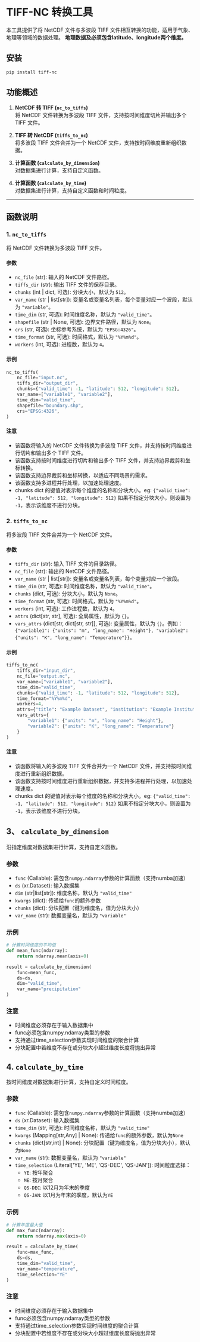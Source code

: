# TIFF-NC 转换工具

本工具提供了将 NetCDF 文件与多波段 TIFF 文件相互转换的功能，适用于气象、地理等领域的数据处理。
**地理数据及必须包含latitude、longitude两个维度。**
## 安装
```bash
pip install tiff-nc
```

## 功能概述

1. **NetCDF 转 TIFF (`nc_to_tiffs`)**  
   将 NetCDF 文件转换为多波段 TIFF 文件，支持按时间维度切片并输出多个 TIFF 文件。

2. **TIFF 转 NetCDF (`tiffs_to_nc`)**  
   将多波段 TIFF 文件合并为一个 NetCDF 文件，支持按时间维度重新组织数据。

3. **计算函数 (`calculate_by_dimension`)**  
   对数据集进行计算，支持自定义函数。

4. **计算函数 (`calculate_by_time`)**  
   对数据集进行计算，支持自定义函数和时间粒度。
---

## 函数说明

### 1. `nc_to_tiffs`

将 NetCDF 文件转换为多波段 TIFF 文件。

#### 参数
- `nc_file` (str): 输入的 NetCDF 文件路径。
- `tiffs_dir` (str): 输出 TIFF 文件的保存目录。
- `chunks` (int | dict, 可选): 分块大小，默认为 `512`。
- `var_name` (str | list[str]): 变量名或变量名列表，每个变量对应一个波段，默认为 `"variable"`。
- `time_dim` (str, 可选): 时间维度名称，默认为 `"valid_time"`。
- `shapefile` (str | None, 可选): 边界文件路径，默认为 `None`。
- `crs` (str, 可选): 坐标参考系统，默认为 `"EPSG:4326"`。
- `time_format` (str, 可选): 时间格式，默认为 `"%Y%m%d"`。
- `workers` (int, 可选): 进程数，默认为 `4`。

#### 示例
```python
nc_to_tiffs(
    nc_file="input.nc",
    tiffs_dir="output_dir",
    chunks={"valid_time": -1, "latitude": 512, "longitude": 512},
    var_name=["variable1", "variable2"],
    time_dim="valid_time",
    shapefile="boundary.shp",
    crs="EPSG:4326",
)
```

#### 注意
- 该函数将输入的 NetCDF 文件转换为多波段 TIFF 文件，并支持按时间维度进行切片和输出多个 TIFF 文件。
- 该函数支持按时间维度进行切片和输出多个 TIFF 文件，并支持边界裁剪和坐标转换。
- 该函数支持边界裁剪和坐标转换，以适应不同场景的需求。
- 该函数支持多进程并行处理，以加速处理速度。
- chunks dict 的键值对表示每个维度的名称和分块大小。eg: `{"valid_time": -1, "latitude": 512, "longitude": 512}` 
   如果不指定分块大小，则设置为 `-1`，表示该维度不进行分块。

### 2. `tiffs_to_nc`

将多波段 TIFF 文件合并为一个 NetCDF 文件。

#### 参数
- `tiffs_dir` (str): 输入 TIFF 文件的目录路径。
- `nc_file` (str): 输出的 NetCDF 文件路径。
- `var_name` (str | list[str]): 变量名或变量名列表，每个变量对应一个波段。
- `time_dim` (str, 可选): 时间维度名称，默认为 `"valid_time"`。
- `chunks` (dict, 可选): 分块大小，默认为 `None`。
- `time_format` (str, 可选): 时间格式，默认为 `"%Y%m%d"`。
- `workers` (int, 可选): 工作进程数，默认为 `4`。
- `attrs` (dict[str, str], 可选): 全局属性，默认为 `{}`。
- `vars_attrs` (dict[str, dict[str, str]], 可选): 变量属性，默认为 `{}`。例如：`{"variable1": {"units": "m", "long_name": "Height"}, "variable2": {"units": "K", "long_name": "Temperature"}}`。

#### 示例
```python
tiffs_to_nc(
    tiffs_dir="input_dir",
    nc_file="output.nc",
    var_name=["variable1", "variable2"],
    time_dim="valid_time",
    chunks={"valid_time": -1, "latitude": 512, "longitude": 512},
    time_format="%Y%m%d",
    workers=4,
    attrs={"title": "Example Dataset", "institution": "Example Institution"},
    vars_attrs={
        "variable1": {"units": "m", "long_name": "Height"},
        "variable2": {"units": "K", "long_name": "Temperature"}
    }
)
```
#### 注意
- 该函数将输入的多波段 TIFF 文件合并为一个 NetCDF 文件，并支持按时间维度进行重新组织数据。
- 该函数支持按时间维度进行重新组织数据，并支持多进程并行处理，以加速处理速度。
- chunks dict 的键值对表示每个维度的名称和分块大小。eg: `{"valid_time": -1, "latitude": 512, "longitude": 512}` 
  如果不指定分块大小，则设置为 `-1`，表示该维度不进行分块。

## 3、 `calculate_by_dimension`

沿指定维度对数据集进行计算，支持自定义函数。

### 参数
- `func` (Callable): 需包含`numpy.ndarray`参数的计算函数（支持numba加速）
- `ds` (xr.Dataset): 输入数据集
- `dim` (str|list[str]): 维度名称，默认为 `"valid_time"`
- `kwargs` (dict): 传递给`func`的额外参数
- `chunks` (dict): 分块配置（键为维度名，值为分块大小）
- `var_name` (str): 数据变量名，默认为 `"variable"`

### 示例
```python
# 计算时间维度的平均值
def mean_func(ndarray):
    return ndarray.mean(axis=0)

result = calculate_by_dimension(
    func=mean_func,
    ds=ds,
    dim="valid_time",
    var_name="precipitation"
)
```

### 注意
- 时间维度必须存在于输入数据集中
- func必须包含numpy.ndarray类型的参数
- 支持通过time_selection参数实现时间维度的聚合计算
- 分块配置中若维度不存在或分块大小超过维度长度将抛出异常



## 4. `calculate_by_time`

按时间维度对数据集进行计算，支持自定义时间粒度。

### 参数
- `func` (Callable): 需包含`numpy.ndarray`参数的计算函数（支持numba加速）
- `ds` (xr.Dataset): 输入数据集
- `time_dim` (str, 可选): 时间维度名称，默认为 `"valid_time"`
- `kwargs` (Mapping[str,Any] | None): 传递给`func`的额外参数，默认为`None`
- `chunks` (dict[str,int] | None): 分块配置（键为维度名，值为分块大小），默认为`None`
- `var_name` (str): 数据变量名，默认为 `"variable"`
- `time_selection` (Literal['YE', 'ME', 'QS-DEC', 'QS-JAN']): 时间粒度选择：
  - `YE`: 按年聚合
  - `ME`: 按月聚合
  - `QS-DEC`: 以12月为年末的季度
  - `QS-JAN`: 以1月为年末的季度，默认为`YE`

### 示例
```python
# 计算年度最大值
def max_func(ndarray):
    return ndarray.max(axis=0)

result = calculate_by_time(
    func=max_func,
    ds=ds,
    time_dim="valid_time",
    var_name="temperature",
    time_selection="YE"
)
```
### 注意
- 时间维度必须存在于输入数据集中
- func必须包含numpy.ndarray类型的参数
- 支持通过time_selection参数实现时间维度的聚合计算
- 分块配置中若维度不存在或分块大小超过维度长度将抛出异常